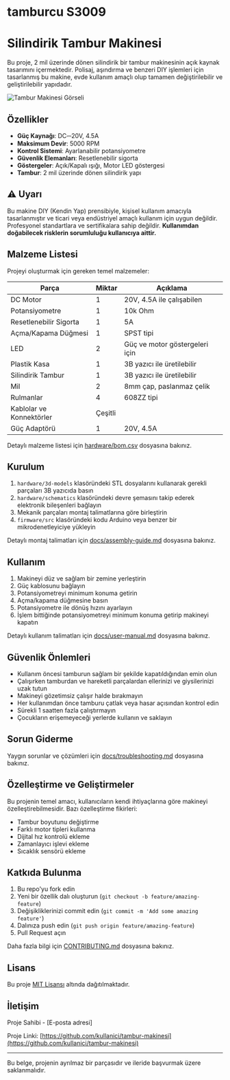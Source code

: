 # tamburcu S3009
# Silindirik Tambur Makinesi

Bu proje, 2 mil üzerinde dönen silindirik bir tambur makinesinin açık kaynak tasarımını içermektedir. Polisaj, aşındırma ve benzeri DIY işlemleri için tasarlanmış bu makine, evde kullanım amaçlı olup tamamen değiştirilebilir ve geliştirilebilir yapıdadır.

![Tambur Makinesi Görseli](docs/images/device-overview.jpg)

## Özellikler

- **Güç Kaynağı**: DC⎓20V, 4.5A
- **Maksimum Devir**: 5000 RPM
- **Kontrol Sistemi**: Ayarlanabilir potansiyometre
- **Güvenlik Elemanları**: Resetlenebilir sigorta
- **Göstergeler**: Açık/Kapalı ışığı, Motor LED göstergesi
- **Tambur**: 2 mil üzerinde dönen silindirik yapı

## ⚠️ Uyarı

Bu makine DIY (Kendin Yap) prensibiyle, kişisel kullanım amacıyla tasarlanmıştır ve ticari veya endüstriyel amaçlı kullanım için uygun değildir. Profesyonel standartlara ve sertifikalara sahip değildir. **Kullanımdan doğabilecek risklerin sorumluluğu kullanıcıya aittir.**

## Malzeme Listesi

Projeyi oluşturmak için gereken temel malzemeler:

| Parça | Miktar | Açıklama |
|-------|--------|----------|
| DC Motor | 1 | 20V, 4.5A ile çalışabilen |
| Potansiyometre | 1 | 10k Ohm |
| Resetlenebilir Sigorta | 1 | 5A |
| Açma/Kapama Düğmesi | 1 | SPST tipi |
| LED | 2 | Güç ve motor göstergeleri için |
| Plastik Kasa | 1 | 3B yazıcı ile üretilebilir |
| Silindirik Tambur | 1 | 3B yazıcı ile üretilebilir |
| Mil | 2 | 8mm çap, paslanmaz çelik |
| Rulmanlar | 4 | 608ZZ tipi |
| Kablolar ve Konnektörler | Çeşitli | |
| Güç Adaptörü | 1 | 20V, 4.5A |

Detaylı malzeme listesi için [hardware/bom.csv](hardware/bom.csv) dosyasına bakınız.

## Kurulum

1. `hardware/3d-models` klasöründeki STL dosyalarını kullanarak gerekli parçaları 3B yazıcıda basın
2. `hardware/schematics` klasöründeki devre şemasını takip ederek elektronik bileşenleri bağlayın
3. Mekanik parçaları montaj talimatlarına göre birleştirin
4. `firmware/src` klasöründeki kodu Arduino veya benzer bir mikrodenetleyiciye yükleyin

Detaylı montaj talimatları için [docs/assembly-guide.md](docs/assembly-guide.md) dosyasına bakınız.

## Kullanım

1. Makineyi düz ve sağlam bir zemine yerleştirin
2. Güç kablosunu bağlayın
3. Potansiyometreyi minimum konuma getirin
4. Açma/kapama düğmesine basın
5. Potansiyometre ile dönüş hızını ayarlayın
6. İşlem bittiğinde potansiyometreyi minimum konuma getirip makineyi kapatın

Detaylı kullanım talimatları için [docs/user-manual.md](docs/user-manual.md) dosyasına bakınız.

## Güvenlik Önlemleri

- Kullanım öncesi tamburun sağlam bir şekilde kapatıldığından emin olun
- Çalışırken tamburdan ve hareketli parçalardan ellerinizi ve giysilerinizi uzak tutun
- Makineyi gözetimsiz çalışır halde bırakmayın
- Her kullanımdan önce tamburu çatlak veya hasar açısından kontrol edin
- Sürekli 1 saatten fazla çalıştırmayın
- Çocukların erişemeyeceği yerlerde kullanın ve saklayın

## Sorun Giderme

Yaygın sorunlar ve çözümleri için [docs/troubleshooting.md](docs/troubleshooting.md) dosyasına bakınız.

## Özelleştirme ve Geliştirmeler

Bu projenin temel amacı, kullanıcıların kendi ihtiyaçlarına göre makineyi özelleştirebilmesidir. Bazı özelleştirme fikirleri:

- Tambur boyutunu değiştirme
- Farklı motor tipleri kullanma
- Dijital hız kontrolü ekleme
- Zamanlayıcı işlevi ekleme
- Sıcaklık sensörü ekleme

## Katkıda Bulunma

1. Bu repo'yu fork edin
2. Yeni bir özellik dalı oluşturun (`git checkout -b feature/amazing-feature`)
3. Değişikliklerinizi commit edin (`git commit -m 'Add some amazing feature'`)
4. Dalınıza push edin (`git push origin feature/amazing-feature`)
5. Pull Request açın

Daha fazla bilgi için [CONTRIBUTING.md](CONTRIBUTING.md) dosyasına bakınız.

## Lisans

Bu proje [MIT Lisansı](LICENSE) altında dağıtılmaktadır.

## İletişim

Proje Sahibi - [E-posta adresi]

Proje Linki: [https://github.com/kullanici/tambur-makinesi](https://github.com/kullanici/tambur-makinesi)

---

Bu belge, projenin ayrılmaz bir parçasıdır ve ileride başvurmak üzere saklanmalıdır.
